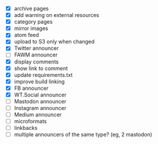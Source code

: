 - [x] archive pages
- [x] add warning on external resources
- [x] category pages
- [x] mirror images
- [x] atom feed
- [x] upload to S3 only when changed
- [x] Twitter announcer
- [ ] FAWM announcer
- [x] display comments
- [x] show link to comment
- [x] update requirements.txt
- [x] improve build linking
- [x] FB announcer
- [x] WT.Social announcer
- [ ] Mastodon announcer
- [ ] Instagram announcer
- [ ] Medium announcer
- [ ] microformats
- [ ] linkbacks
- [ ] multiple announcers of the same type? (eg, 2 mastodon)
